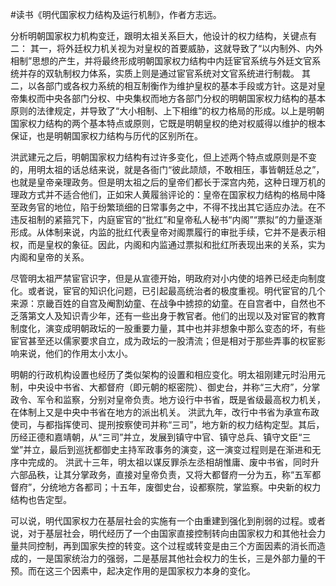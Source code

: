 #读书《明代国家权力结构及运行机制》，作者方志远。

分析明朝国家权力机构变迁，跟明太祖关系巨大，他设计的权力结构，关键点有二：
其一，将外廷权力机关视为对皇权的首要威胁，这就导致了“以内制外、内外相制”思想的产生，并将最终形成明朝国家权力结构中内廷宦官系统与外廷文官系统并存的双轨制权力体系，实质上则是通过宦官系统对文官系统进行制裁。
其二，以各部门或各权力系统的相互制衡作为维护皇权的基本手段或方针。这是对皇帝集权而中央各部门分权、中央集权而地方各部门分权的明朝国家权力结构的基本原则的法律规定，并导致了“大小相制、上下相维”的权力格局的形成。以上是明朝国家权力结构的两个基本特点或原则，它既是明朝皇权的绝对权威得以维护的根本保证，也是明朝国家权力结构与历代的区别所在。

洪武建元之后，明朝国家权力结构有过许多变化，但上述两个特点或原则是不变的，用明太祖的话总结来说，就是各衙门“彼此颉颃，不敢相压，事皆朝廷总之”，也就是皇帝亲理政务。但是明太祖之后的皇帝们都长于深宫内苑，这种日理万机的理政方式并不适合他们，正如宋人黄履翁评论的：皇帝在国家权力结构的格局中降至政务官的地位，陷于纷繁琐细的日常事务之中，不得不找出其它适应办法。在不违反祖制的紧箍咒下，内庭宦官的“批红”和皇帝私人秘书“内阁”“票拟”的力量逐渐形成。从体制来说，内监的批红代表皇帝对阁票履行的审批手续，它并不是表示相权，而是皇权的象征。因此，内阁和内监通过票拟和批红所表现出来的关系，实为内阁和皇帝的关系。

尽管明太祖严禁宦官识字，但是从宣德开始，明政府对小内使的培养已经走向制度化。或者说，宦官的知识化问题，已引起最高统治者的极度重视。明代宦官的几个来源：京畿百姓的自宫及阉割幼童、在战争中掳掠的幼童。在自宫者中，自然也不乏落第文人及知识青少年，还有一些出身于教官者。他们的出现以及对宦官的教育制度化，演变成明朝政坛的一股重要力量，其中也并非想象中那么变态的坏，有些宦官甚至还以儒家要求自立，成为政坛的一股清流；但是相对于那些弄事的权宦影响来说，他们的作用太小太小。

明朝的行政机构设置也经历了类似架构的设置和相应变化。明太祖刚建元时沿用元制，中央设中书省、大都督府（即元朝的枢密院）、御史台，并称“三大府”，分掌政令、军令和监察，分别对皇帝负责。地方设行中书省，既是省级最高权力机关，在体制上又是中央中书省在地方的派出机关。
洪武九年，改行中书省为承宣布政使司，与都指挥使司、提刑按察使司并称“三司”，地方新的权力结构定型。其后，历经正德和嘉靖朝，从“三司”并立，发展到镇守中官、镇守总兵、镇守文臣“三堂”并立，最后到巡抚都御史主持军政事务的演变，这一演变过程则是在渐进和无序中完成的。
洪武十三年，明太祖以谋反罪杀左丞相胡惟庸、废中书省，同时升六部品秩，让其分掌政务，直接对皇帝负责，又将大都督府一分为五，称“五军都督府”，分统地方各都司；十五年，废御史台，设都察院，掌监察。中央新的权力结构也告定型。

可以说，明代国家权力在基层社会的实施有一个由重建到强化到削弱的过程。或者说，对于基层社会，明代经历了一个由国家直接控制转向由国家权力和其他社会力量共同控制，再到国家失控的转变。这个过程或转变是由三个方面因素的消长而造成的，一是国家统治力的强弱，二是基层其他社会权力的生长，三是外部力量的干预。而在这三个因素中，起决定作用的是国家权力本身的变化。